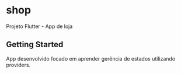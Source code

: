 # shop

Projeto Flutter - App de loja

## Getting Started

App desenvolvido focado em aprender gerência de estados utilizando providers.